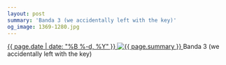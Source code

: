 ```yaml
---
layout: post
summary: 'Banda 3 (we accidentally left with the key)'
og_image: 1369-1280.jpg
---
```


<p>
 <time>
  <a href="/1369">
   {{ page.date | date: "%B %-d, %Y" }}
  </a>
 </time>
 <a href="/1369">
  <img alt="{{ page.summary }}" sizes="(min-width: 700px) 50vw, calc(100vw - 2rem)" src="{{ site.assets_url }}/1369-640.jpg" srcset="{{ site.assets_url }}/1369-320.jpg 320w, {{ site.assets_url }}/1369-640.jpg 640w, {{ site.assets_url }}/1369-960.jpg 960w, {{ site.assets_url }}/1369-1280.jpg 1280w"/>
 </a>
 <span>
  Banda 3 (we accidentally left with the key)
 </span>
</p>

